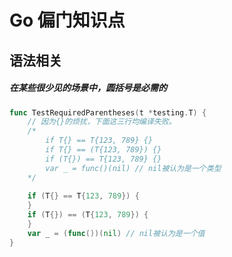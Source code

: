 # Go 偏门知识点

## 语法相关

##### 在某些很少见的场景中，圆括号是必需的

```go
func TestRequiredParentheses(t *testing.T) {
	// 因为{}的烦扰，下面这三行均编译失败。
	/*
		if T{} == T{123, 789} {}
		if T{} == (T{123, 789}) {}
		if (T{}) == T{123, 789} {}
		var _ = func()(nil) // nil被认为是一个类型
	*/
	
	if (T{} == T{123, 789}) {
	}
	if (T{}) == (T{123, 789}) {
	}
	var _ = (func())(nil) // nil被认为是一个值
}
```

